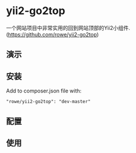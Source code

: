# yii2-go2top
一个网站项目中非常实用的回到网站顶部的Yii2小组件. (https://github.com/rowe/yii2-go2top)


## 演示


## 安装
Add to composer.json file with:
```
"rowe/yii2-go2top": "dev-master"
```


## 配置




## 使用


